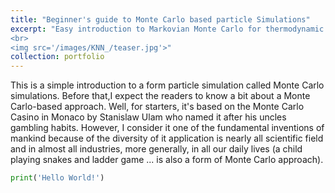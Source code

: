 ```yaml
---
title: "Beginner's guide to Monte Carlo based particle Simulations"
excerpt: "Easy introduction to Markovian Monte Carlo for thermodynamic property calculations.
<br>
<img src='/images/KNN_/teaser.jpg'>"
collection: portfolio
---
```

This is a simple introduction to a form particle simulation called Monte Carlo simulations. Before that,I expect the readers to know a bit about a Monte Carlo-based approach. Well, for starters, it's based on the Monte Carlo Casino in Monaco by Stanislaw Ulam who named it after his uncles gambling habits. However, I consider it one of the fundamental inventions of mankind because of the diversity of it application is nearly all scientific field and  in almost all industries, more generally, in all our daily lives (a child playing snakes and ladder game ... is also a form of Monte Carlo approach). 


```python
print('Hello World!')
```

